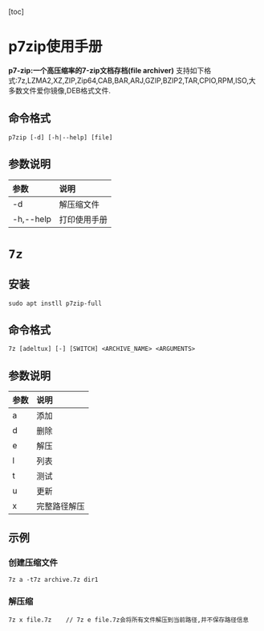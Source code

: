 [toc]
# p7zip使用手册
**p7-zip:一个高压缩率的7-zip文档存档(file archiver)**
支持如下格式:7z,LZMA2,XZ,ZIP,Zip64,CAB,BAR,ARJ,GZIP,BZIP2,TAR,CPIO,RPM,ISO,大多数文件爱你镜像,DEB格式文件.
## 命令格式
`p7zip [-d] [-h|--help] [file]`
## 参数说明
|参数|说明|
|:----|:----|
|-d|解压缩文件|
|-h,--help|打印使用手册|

# `7z`

## 安装
`sudo apt instll p7zip-full`
## 命令格式
`7z [adeltux] [-] [SWITCH] <ARCHIVE_NAME> <ARGUMENTS>`
## 参数说明
|参数|说明|
|:----|:----|
|a|添加|
|d|删除|
|e|解压|
|l|列表|
|t|测试|
|u|更新|
|x|完整路径解压|

## 示例
### 创建压缩文件
```shell
7z a -t7z archive.7z dir1
```
### 解压缩
```shell
7z x file.7z	// 7z e file.7z会将所有文件解压到当前路径,并不保存路径信息
```